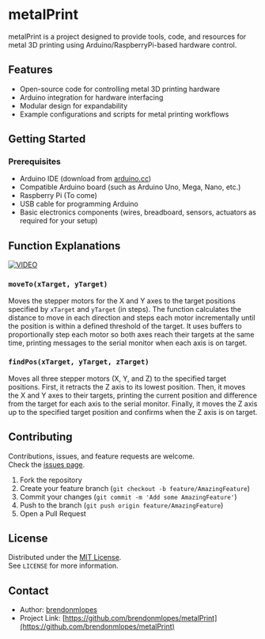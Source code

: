 # metalPrint

metalPrint is a project designed to provide tools, code, and resources for metal 3D printing using Arduino/RaspberryPi-based hardware control.

## Features

- Open-source code for controlling metal 3D printing hardware
- Arduino integration for hardware interfacing
- Modular design for expandability
- Example configurations and scripts for metal printing workflows

## Getting Started

### Prerequisites

- Arduino IDE (download from [arduino.cc](https://www.arduino.cc/en/software))
- Compatible Arduino board (such as Arduino Uno, Mega, Nano, etc.)
- Raspberry Pi (To come)
- USB cable for programming Arduino
- Basic electronics components (wires, breadboard, sensors, actuators as required for your setup)

## Function Explanations

[![VIDEO](https://img.youtube.com/vi/N0WeOvSnrz4/0.jpg)](https://www.youtube.com/watch?v=N0WeOvSnrz4)
### `moveTo(xTarget, yTarget)`

Moves the stepper motors for the X and Y axes to the target positions specified by `xTarget` and `yTarget` (in steps). The function calculates the distance to move in each direction and steps each motor incrementally until the position is within a defined threshold of the target. It uses buffers to proportionally step each motor so both axes reach their targets at the same time, printing messages to the serial monitor when each axis is on target.

### `findPos(xTarget, yTarget, zTarget)`

Moves all three stepper motors (X, Y, and Z) to the specified target positions. First, it retracts the Z axis to its lowest position. Then, it moves the X and Y axes to their targets, printing the current position and difference from the target for each axis to the serial monitor. Finally, it moves the Z axis up to the specified target position and confirms when the Z axis is on target.

## Contributing

Contributions, issues, and feature requests are welcome.  
Check the [issues page](https://github.com/brendonmlopes/metalPrint/issues).

1. Fork the repository
2. Create your feature branch (`git checkout -b feature/AmazingFeature`)
3. Commit your changes (`git commit -m 'Add some AmazingFeature'`)
4. Push to the branch (`git push origin feature/AmazingFeature`)
5. Open a Pull Request

## License

Distributed under the [MIT License](LICENSE).  
See `LICENSE` for more information.

## Contact

- Author: [brendonmlopes](https://github.com/brendonmlopes)
- Project Link: [https://github.com/brendonmlopes/metalPrint](https://github.com/brendonmlopes/metalPrint)
